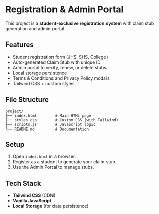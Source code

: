 # Registration & Admin Portal

This project is a **student-exclusive registration system** with claim stub generation and admin portal.

## Features
- Student registration form (JHS, SHS, College)
- Auto-generated Claim Stub with unique ID
- Admin portal to verify, renew, or delete stubs
- Local storage persistence
- Terms & Conditions and Privacy Policy modals
- Tailwind CSS + custom styles

## File Structure
```
project/
├── index.html        # Main HTML page
├── styles.css        # Custom CSS (with Tailwind)
├── scripts.js        # JavaScript logic
└── README.md         # Documentation
```

## Setup
1. Open `index.html` in a browser.
2. Register as a student to generate your claim stub.
3. Use the Admin Portal to manage stubs.

## Tech Stack
- **Tailwind CSS** (CDN)
- **Vanilla JavaScript**
- **Local Storage** (for data persistence)
